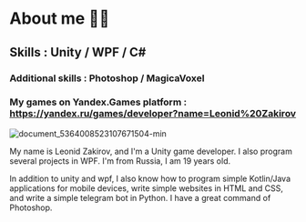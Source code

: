 # About me 👨‍💻

## Skills : Unity / WPF / C# 
### Additional skills : Photoshop / MagicaVoxel
### My games on Yandex.Games platform : https://yandex.ru/games/developer?name=Leonid%20Zakirov

![document_5364008523107671504-min](https://user-images.githubusercontent.com/116380334/218737873-9df73033-ffe1-4e52-82cd-2dd197912b3c.gif)

My name is Leonid Zakirov, and I'm a Unity game developer.
I also program several projects in WPF.
I'm from Russia, I am 19 years old.

In addition to unity and wpf, I also know how to program simple Kotlin/Java applications for mobile devices, write simple websites in HTML and CSS, and write a simple telegram bot in Python.
I have a great command of Photoshop.
